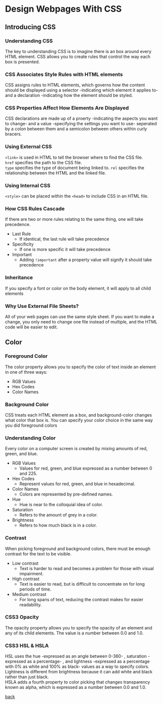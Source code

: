 # Design Webpages With CSS
## Introducing CSS
### Understanding CSS
The key to understanding CSS is to imagine there is an box around every HTML element. CSS allows you to create rules that control the way each box is presented.
### CSS Associates Style Rules with HTML elements
CSS assigns rules to HTML elements, which governs how the content should be displayed using a selector -indicating which element it applies to- and a declaration -indicating how the element should be styled.
### CSS Properties Affect How Elements Are Displayed
CSS declarations are made up of a proerty -indicating the  aspects you want to change- and a value -specifying the settings you want to use- seperated by a colon between them and a semicolon between others within curly bracers.
### Using External CSS
`<link>` is used in HTML to tell the browser where to find the CSS file.  
`href` specifies the path to the CSS file.  
`type` specifies the type of document being linked to.
`rel` specifies the relationship between the HTML and the linked file.
### Using Internal CSS
`<style>` can be placed within the `<head>` to include CSS in an HTML file.
### How CSS Rules Cascade
If there are two or more rules relating to the same thing, one will take precedence.
* Last Rule
    * If identical, the last rule will take precedence
* Specificity
    * If one is more specific it will take precedence
* Important
    * Adding `!important` after a property value will signify it should take precedence
### Inheritance
If you specify a font or color on the body element, it will apply to all child elements
### Why Use External File Sheets?
All of your web pages can use the same style sheet. If you want to make a change, you only need to change one file instead of multiple, and the HTML code will be easier to edit.
## Color
### Foreground Color
The color property allows you to specify the color of text inside an element in one of three ways:
* RGB Values
* Hex Codes
* Color Names
### Background Color
CSS treats each HTML element as a box, and background-color changes what color that box is. You can specify your color choice in the same way you did foreground colors
### Understanding Color
Every color on a computer screen is created by mixing amounts of red, green, and blue.
* RGB Values
    * Values for red, green, and blue expressed as a number between 0 and 225.
* Hex Codes
    * Represent values for red, green, and blue in hexadecimal.
* Color Names
    * Colors are represented by pre-defined names.
* Hue
    * Hue is near to the colloquial idea of color.
* Saturation
    * Refers to the amount of grey in a color.
* Brightness
    * Refers to how much black is in a color.
### Contrast
When picking foreground and background colors, there must be enough contrast for the text to be visible.
* Low contrast
    * Text is harder to read and becomes a problem for those with visual impairment.
* High contrast
    * Text is easier to read, but is difficult to concentrate on for long periods of time.
* Medium contrast
    * For long spans of text, reducing the contrast makes for easier readability.
### CSS3 Opacity
The opacity property allows you to specify the opacity of an element and any of its child elements. The value is a number between 0.0 and 1.0.
### CSS3 HSL & HSLA
HSL uses the hue -expressed as an angle between 0-360- , saturation -expressed as a percentage- , and lightness -expressed as a percentage with 0% as white and 100% as black- values as a way to specify colors. Lightness is different from brightness because it can add white and black rather than just black.  
HSLA adds a fourth property to color picking that changes transparency known as alpha, which is expressed as a number between 0.0 and 1.0.

[back](README.md)